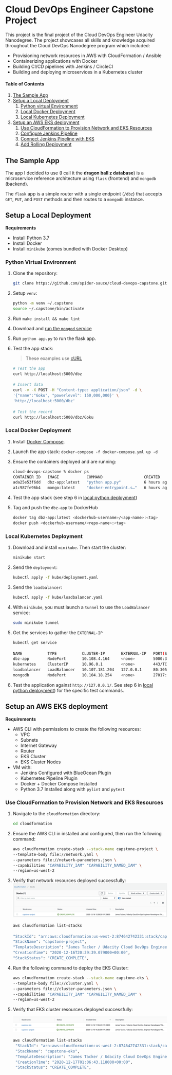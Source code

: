 # Cloud DevOps Engineer Capstone Project

This project is the final project of the Cloud DevOps Engineer Udacity Nanodegree. The project showcases all skills and knowledge acquired throughout the Cloud DevOps Nanodegree program which included:

* Provisioning network resources in AWS with CloudFormation / Ansible
* Containerizing applications with Docker
* Building CI/CD pipelines with Jenkins / CircleCI
* Building and deploying microservices in a Kubernetes cluster

#### Table of Contents
1. [The Sample App](#the-sample-app)
2. [Setup a Local Deployment](#setup-a-local-deployment)
    1. [Python virtual Environment](#python-virtual-environment)
    2. [Local Docker Deployment](#local-docker-deployment)
    3. [Local Kubernetes Deployment](#local-kubernetes-deployment)
3. [Setup an AWS EKS deployment](#setup-an-aws-eks-deployment)
    1. [Use CloudFormation to Provision Network and EKS Resources](#use-cloudformation-to-provision-network-and-eks-resources)
    2. [Configure Jenkins Pipeline]()
    3. [Connect Jenkins Pipeline with EKS]()
    4. [Add Rolling Deployment]()
    
## The Sample App
The app I decided to use (I call it the __dragon ball z database__) is a microservice reference architecture using `flask` (frontend) and `mongodb` (backend). 

The `flask` app is a simple router with a single endpoint (`/dbz`) that accepts `GET`, `PUT`, and `POST` methods and then routes to a `mongodb` instance.
## Setup a Local Deployment

__Requirements__
* Install Python 3.7
* Install Docker
* Install `minikube` (comes bundled with Docker Desktop)

### Python Virtual Environment
1. Clone the repository:
    ```bash
    git clone https://github.com/spider-sauce/cloud-devops-capstone.git
    ```

2. Setup `venv`:

    ```bash
    python -m venv ~/.capstone
    source ~/.capstone/bin/activate
    ```

3. Run `make install && make lint`
4. Download and [run the `mongod` service](https://docs.mongodb.com/guides/server/install/)
5. Run `python app.py` to run the flask app.
6. Test the app stack:
    > These examples use [cURL](https://curl.se/)
    
    ```bash
    # Test the app
    curl http://localhost:5000/dbz
    
    # Insert data
    curl -v -X POST -H "Content-type: application/json" -d \
    '{"name":"Goku", "powerlevel": 150,000,000}' \
    'http://localhost:5000/dbz'
    
    # Test the record
    curl http://localhost:5000/dbz/Goku 
    ```

### Local Docker Deployment

1. Install [Docker Compose](https://docs.docker.com/compose/install/).
2. Launch the app stack: `docker-compose -f docker-compose.yml up -d`
3. Ensure the containers deployed and are running:
    
    ```bash
    cloud-devops-capstone % docker ps
    CONTAINER ID   IMAGE            COMMAND                  CREATED       STATUS       PORTS                      NAMES
    ada25e53f6dd   dbz-app:latest   "python app.py"          6 hours ago   Up 6 hours   0.0.0.0:5000->5000/tcp     dbz-app
    a1c987fe96b4   mongo:latest     "docker-entrypoint.s…"   6 hours ago   Up 6 hours   0.0.0.0:27017->27017/tcp   mongodb
    ```
4. Test the app stack (see step 6 in [local python deployment](#python-virtual-environment))
5. Tag and push the `dbz-app` to DockerHub
    
    ```bash
    docker tag dbz-app:latest <dockerhub-username>/<app-name>:<tag>
    docker push <dockerhub-username/<repo-name>:<tag>
    ```

### Local Kubernetes Deployment

1. Download and install `minikube`. Then start the cluster:
    
    ```bash
    minikube start
    ```
   
2. Send the `deployment`:
    
    ```bash
    kubectl apply -f kube/deployment.yaml
    ```
   
3. Send the `loadbalancer`:
    
    ```bash
    kubectl apply -f kube/loadbalancer.yaml
    ```
4. With `minikube`, you must launch a `tunnel` to use the `LoadBalancer` service:
    
    ```bash
    sudo minikube tunnel
    ```
   
5. Get the services to gather the `EXTERNAL-IP`
    
    ```bash
    kubectl get service
   
    NAME           TYPE           CLUSTER-IP       EXTERNAL-IP   PORT(S)           AGE
    dbz-app        NodePort       10.108.4.164     <none>        5000:31828/TCP    5m3s
    kubernetes     ClusterIP      10.96.0.1        <none>        443/TCP           5m22s
    loadbalancer   LoadBalancer   10.107.181.204   127.0.0.1     80:30582/TCP      4m59s
    mongodb        NodePort       10.104.18.254    <none>        27017:30444/TCP   5m4s
    ```
   
6. Test the application against `http://127.0.0.1/`. See step 6 in [local python deployment](#python-virtual-environment)) for the specific test commands.

## Setup an AWS EKS deployment

__Requirements__
* AWS CLI with permissions to create the following resources:
    * VPC
    * Subnets
    * Internet Gateway
    * Router
    * EKS Cluster
    * EKS Cluster Nodes
* VM with:
    * Jenkins Configured with BlueOcean Plugin
    * Kubernetes Pipeline Plugin
    * Docker + Docker Compose Installed
    * Python 3.7 Installed along with `pylint` and `pytest`
    
### Use CloudFormation to Provision Network and EKS Resources

1. Navigate to the `cloudformation` directory:
    
    ```bash
    cd cloudformation
    ```

2. Ensure the AWS CLI in installed and configured, then run the following command:
    
    ```bash
    aws cloudformation create-stack --stack-name capstone-project \
    --template-body file://network.yaml \
    --parameters file://network-parameters.json \
    --capabilities "CAPABILITY_IAM" "CAPABILITY_NAMED_IAM" \
    --region=us-west-2
    ```

3. Verify that network resources deployed successfully:
   ![Capstone-Project Network Resources Complete](docs/img/network.png)
    ```bash
    aws cloudformation list-stacks
   
    "StackId": "arn:aws:cloudformation:us-west-2:874642742331:stack/capstone-project/d1236720-3fde-11eb-9618-0602e4ee10e5",
    "StackName": "capstone-project",
    "TemplateDescription": "James Tacker / Udacity Cloud DevOps Engineer Nanodegree This template deploys aws network resources for the capstone project.",
    "CreationTime": "2020-12-16T20:39:39.079000+00:00",
    "StackStatus": "CREATE_COMPLETE",

    ```
4. Run the following command to deploy the EKS Cluster:
    
    ```bash
    aws cloudformation create-stack --stack-name capstone-eks \
    --template-body file://cluster.yaml \
    --parameters file://cluster-parameters.json \
    --capabilities "CAPABILITY_IAM" "CAPABILITY_NAMED_IAM" \
    --region=us-west-2
    ```
5. Verify that EKS cluster resources deployed successfully:

    ![Capstone-Project Cluster Resources Complete](docs/img/capstone-eks.png)
    ```bash
    aws cloudformation list-stacks
     "StackId": "arn:aws:cloudformation:us-west-2:874642742331:stack/capstone-eks/20465860-4004-11eb-a8b8-0ab8c9371e4d",
     "StackName": "capstone-eks",
     "TemplateDescription": "James Tacker / Udacity Cloud DevOps Engineer Nanodegree This template deploys aws EKS resources for the capstone project.",
     "CreationTime": "2020-12-17T01:06:43.118000+00:00",
     "StackStatus": "CREATE_COMPLETE",
    ```